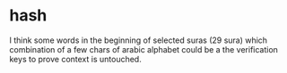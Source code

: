 # hash
I think some words in the beginning of selected suras (29 sura) which combination of a few chars of arabic alphabet could be a the verification keys to prove context is untouched. 
